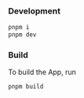 ### Development


```bash
pnpm i
pnpm dev
```

### Build

To build the App, run

```bash
pnpm build
```
